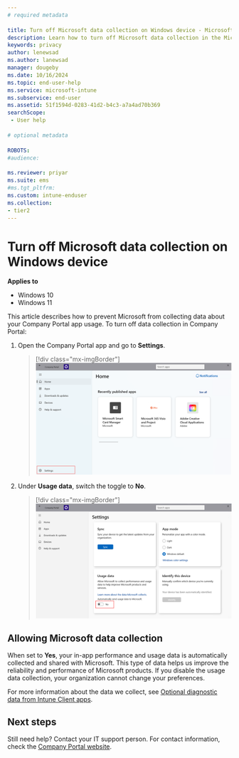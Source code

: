 ```yaml
---
# required metadata

title: Turn off Microsoft data collection on Windows device - Microsoft Intune | Microsoft Docs
description: Learn how to turn off Microsoft data collection in the Microsoft Intune and Company Portal apps for Windows. 
keywords: privacy
author: lenewsad
ms.author: lanewsad
manager: dougeby
ms.date: 10/16/2024
ms.topic: end-user-help
ms.service: microsoft-intune
ms.subservice: end-user
ms.assetid: 51f1594d-0283-41d2-b4c3-a7a4ad70b369
searchScope:
 - User help

# optional metadata

ROBOTS:  
#audience:

ms.reviewer: priyar
ms.suite: ems
#ms.tgt_pltfrm:
ms.custom: intune-enduser
ms.collection:
- tier2
---
```



# Turn off Microsoft data collection on Windows device  

**Applies to**  
- Windows 10  
- Windows 11  

This article describes how to prevent Microsoft from collecting data about your Company Portal app usage. To turn off data collection in Company Portal:  

1. Open the Company Portal app and go to **Settings**.  

   > [!div class="mx-imgBorder"]
   > ![Example screenshot of the Company Portal app homepage, highlighting the Settings option.](./media/sync-your-device-manually-windows/company-portal-windows-settings.png)  

1. Under **Usage data**, switch the toggle to **No**.  

   > [!div class="mx-imgBorder"]
   > ![Example screenshot of the Company Portal app settings page, highlighting the usage data toggle that's set to "No".](./media/turn-off-microsoft-usage-data-collection-windows/company-portal-windows-usage-data.png)  

## Allowing Microsoft data collection   

When set to **Yes**, your in-app performance and usage data is automatically collected and shared with Microsoft. This type of data helps us improve the reliability and performance of Microsoft products. If you disable the usage data collection, your organization cannot change your preferences.    

For more information about the data we collect, see [Optional diagnostic data from Intune Client apps](../protect/client-apps-optional-data.md).  

## Next steps  

Still need help? Contact your IT support person. For contact information, check the [Company Portal website](https://go.microsoft.com/fwlink/?linkid=2010980).

